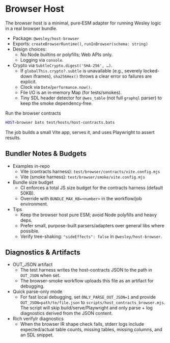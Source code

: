 # Browser Host

The browser host is a minimal, pure‑ESM adapter for running Wesley logic in a real browser bundle.

- Package: `@wesley/host-browser`
- Exports: `createBrowserRuntime()`, `runInBrowser(schema: string)`
- Design choices:
  - No Node builtins or polyfills; Web APIs only.
  - Logging via `console`.
- Crypto via `SubtleCrypto.digest('SHA-256', …)`.
  - If `globalThis.crypto?.subtle` is unavailable (e.g., severely locked-down iframes), `sha256Hex()` throws a clear error so failures are explicit.
  - Clock via `Date`/`performance.now()`.
  - File I/O is an in‑memory Map (for tests/smokes).
  - Tiny SDL header detector for `@wes_table` (not full `graphql` parser) to keep the smoke dependency‑free.

Run the browser contracts

```bash
HOST=browser bats test/hosts/host-contracts.bats
```

The job builds a small Vite app, serves it, and uses Playwright to assert results.

## Bundler Notes & Budgets

- Examples in-repo
  - Vite (contracts harness): `test/browser/contracts/vite.config.mjs`
  - Vite (smoke harness): `test/browser/smoke/vite.config.mjs`
- Bundle size budget
  - CI enforces a total JS size budget for the contracts harness (default 50KB).
  - Override with `BUNDLE_MAX_KB=<number>` in the workflow/job environment.
- Tips
  - Keep the browser host pure ESM; avoid Node polyfills and heavy deps.
  - Prefer small, purpose-built parsers/adapters over general libs where possible.
  - Verify tree-shaking: `"sideEffects": false` in `@wesley/host-browser`.

## Diagnostics & Artifacts

- OUT_JSON artifact
  - The test harness writes the host-contracts JSON to the path in `OUT_JSON` when set.
  - The browser-smoke workflow uploads this file as an artifact for debugging.
- Quick parse-only mode
  - For fast local debugging, set `ONLY_PARSE_OUT_JSON=1` and provide `OUT_JSON=path/to/file.json` to `scripts/host_contracts_browser.mjs`. The script will skip build/serve/Playwright and only parse + log diagnostics derived from the JSON content.
- Rich verifyIr diagnostics
  - When the browser IR shape check fails, stderr logs include expected/actual table counts, missing tables, missing columns, and an SDL snippet.
